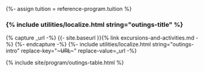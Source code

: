 {%- assign tuition = reference-program.tuition %}

### {% include utilities/localize.html string="outings-title" %}

{% capture _url -%}
{{- site.baseurl }}{% link excursions-and-activities.md -%}
{%- endcapture -%}
{%- include utilities/localize.html string="outings-intro" replace-key="~~~URL~~~" replace-value=_url -%}

{% include site/program/outings-table.html %}
